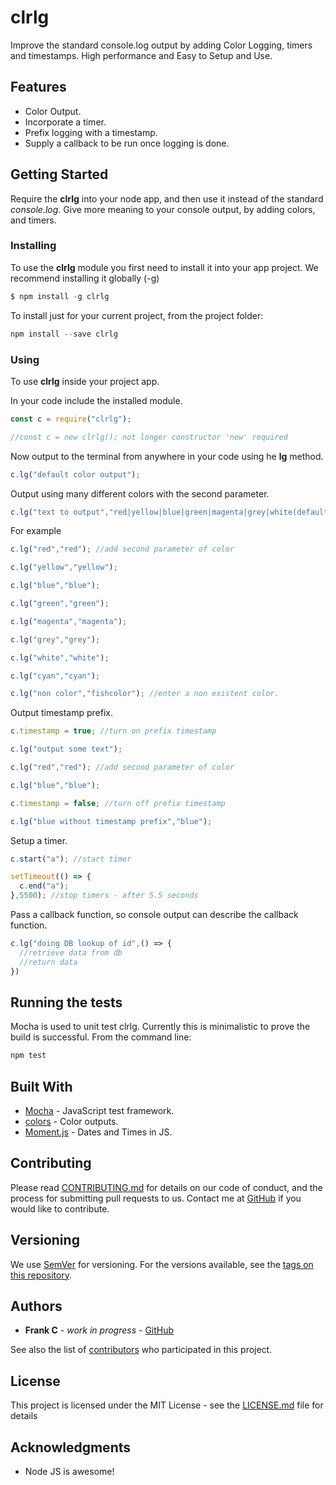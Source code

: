 # clrlg

Improve the standard console.log output by adding Color Logging, timers and timestamps. High performance and Easy to Setup and Use.

## Features

* Color Output.
* Incorporate a timer.
* Prefix logging with a timestamp.
* Supply a callback to be run once logging is done.

## Getting Started

Require the **clrlg** into your node app, and then use it instead of the standard *console.log*. Give more meaning to your console output, by adding colors, and timers.

### Installing

To use the **clrlg** module you first need to install it into your app project. We recommend installing it globally (-g)

```js
$ npm install -g clrlg 
```

To install just for your current project, from the project folder:

```js
npm install --save clrlg 
```

### Using

To use **clrlg** inside your project app. 

In your code include the installed module.

```js
const c = require("clrlg");

//const c = new clrlg(); not longer constructor 'new' required
```

Now output to the terminal from anywhere in your code using he **lg** method.

```js
c.lg("default color output");
```

Output using many different colors with the second parameter.

```js
c.lg("text to output","red|yellow|blue|green|magenta|grey|white(default)|cyan");
```

For example

```js
c.lg("red","red"); //add second parameter of color

c.lg("yellow","yellow");

c.lg("blue","blue");

c.lg("green","green");

c.lg("magenta","magenta");

c.lg("grey","grey");

c.lg("white","white");

c.lg("cyan","cyan");

c.lg("non color","fishcolor"); //enter a non existent color.
```

Output timestamp prefix.

```js
c.timestamp = true; //turn on prefix timestamp

c.lg("output some text");

c.lg("red","red"); //add second parameter of color

c.lg("blue","blue");

c.timestamp = false; //turn off prefix timestamp

c.lg("blue without timestamp prefix","blue");
```

Setup a timer.

```js
c.start("a"); //start timer

setTimeout(() => {
  c.end("a");
},5500); //stop timers - after 5.5 seconds
```

Pass a callback function, so console output can describe the callback function.

```js
c.lg("doing DB lookup of id",() => {
  //retrieve data from db
  //return data
})
```

## Running the tests

Mocha is used to unit test clrlg. Currently this is minimalistic to prove the build is successful. From the command line:

```js
npm test
```

## Built With

* [Mocha](https://mochajs.org/) - JavaScript test framework.
* [colors](https://www.npmjs.com/package/colors) - Color outputs.
* [Moment.js](http://momentjs.com/) - Dates and Times in JS.

## Contributing

Please read [CONTRIBUTING.md](https://gist.github.com/PurpleBooth/b24679402957c63ec426) for details on our code of conduct, and the process for submitting pull requests to us. Contact me at [GitHub](https://github.com/frankc60) if you would like to contribute.

## Versioning

We use [SemVer](http://semver.org/) for versioning. For the versions available, see the [tags on this repository](https://github.com/frankc60/clrlg). 

## Authors

* **Frank C** - *work in progress* - [GitHub](https://github.com/frankc60)

See also the list of [contributors](https://github.com/frankc60/clrlg/contributors) who participated in this project.

## License

This project is licensed under the MIT License - see the [LICENSE.md](LICENSE.md) file for details

## Acknowledgments

* Node JS is awesome!